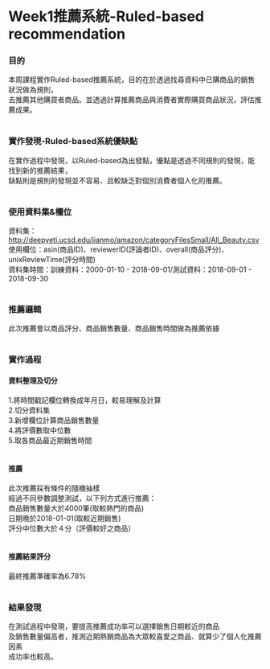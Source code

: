 # Week1推薦系統-Ruled-based recommendation<br>
### 目的<br>
本周課程實作Ruled-based推薦系統，目的在於透過找尋資料中已購商品的銷售狀況做為規則，<br>
去推薦其他購買者商品。並透過計算推薦商品與消費者實際購買商品狀況，評估推薦成果。<br>
<br>
### 實作發現-Ruled-based系統優缺點<br>
在實作過程中發現，以Ruled-based為出發點，優點是透過不同規則的發現，能找到新的推薦結果，<br>
缺點則是規則的發現並不容易、且較缺乏對個別消費者個人化的推薦。<br>
<br>
### 使用資料集&欄位<br>
資料集：http://deepyeti.ucsd.edu/jianmo/amazon/categoryFilesSmall/All_Beauty.csv<br>
使用欄位：asin(商品ID)、reviewerID(評論者ID)、overall(商品評分)、unixReviewTime(評分時間)<br>
資料集時間：訓練資料：2000-01-10 - 2018-09-01/測試資料：2018-09-01 - 2018-09-30<br>
<br>
### 推薦邏輯<br>
此次推薦會以商品評分、商品銷售數量、商品銷售時間做為推薦依據<br>
<br>
### 實作過程<br>
#### 資料整理及切分<br>
1.將時間戳記欄位轉換成年月日，較易理解及計算<br>
2.切分資料集<br>
3.新增欄位計算商品銷售數量<br>
4.將評價數取中位數<br>
5.取各商品最近期銷售時間<br>
<br>
#### 推薦<br>
此次推薦採有條件的隨機抽樣<br>
經過不同參數調整測試，以下列方式進行推薦：<br>
商品銷售數量大於4000筆(取較熱門的商品)<br>
日期晚於2018-01-01(取較近期銷售)<br>
評分中位數大於４分（評價較好之商品）<br>
<br>
#### 推薦結果評分<br>
最終推薦準確率為6.78%<br>
<br>
### 結果發現
在測試過程中發現，要提高推薦成功率可以選擇銷售日期較近的商品<br>
及銷售數量偏高者，推測近期熱銷商品為大眾較喜愛之商品、就算少了個人化推薦因素<br>
成功率也較高。
